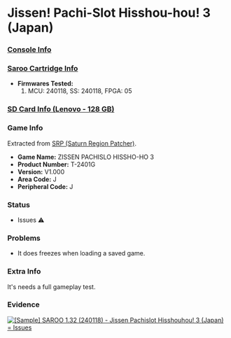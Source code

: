 # Jissen! Pachi-Slot Hisshou-hou! 3 (Japan)

### [Console Info](../../../../Info/Consoles/VA13/README.md)

### [Saroo Cartridge Info](../../../../Info/Cartridges/RetroGameParadiseStore/1.32F/README.md)

- <b>Firmwares Tested:</b>
  1. MCU: 240118, SS: 240118, FPGA: 05

### [SD Card Info (Lenovo - 128 GB)](../../../../Info/SdCards/Lenovo/128GB/fat32/README.md)

### Game Info

Extracted from [SRP (Saturn Region Patcher)](https://segaxtreme.net/resources/saturn-region-patcher.81/download).

- <b>Game Name:</b> ZISSEN PACHISLO HISSHO-HO 3
- <b>Product Number:</b> T-2401G
- <b>Version:</b> V1.000
- <b>Area Code:</b> J
- <b>Peripheral Code:</b> J

### Status

- Issues :warning:

### Problems

- It does freezes when loading a saved game.

### Extra Info

It's needs a full gameplay test.

### Evidence

[![[Sample] SAROO 1.32 (240118) - Jissen Pachislot Hisshouhou! 3 (Japan) = Issues](https://img.youtube.com/vi/7C-F6hQ0PXg/0.jpg)](https://www.youtube.com/watch?v=7C-F6hQ0PXg)
